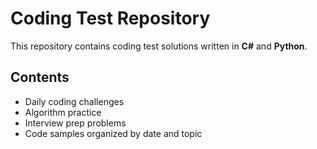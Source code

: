 # Coding Test Repository

This repository contains coding test solutions written in **C#** and **Python**.

## Contents

- Daily coding challenges
- Algorithm practice
- Interview prep problems
- Code samples organized by date and topic
